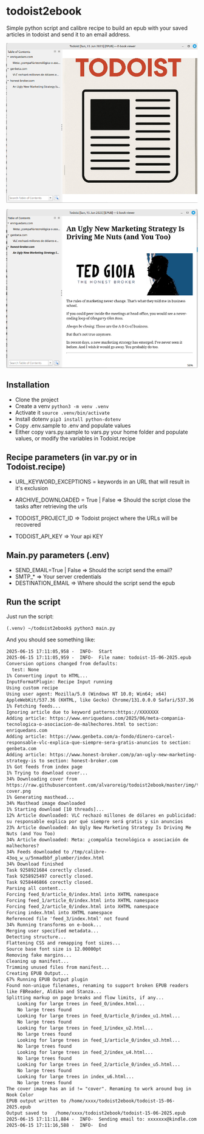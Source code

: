 # todoist2ebook

Simple python script and calibre recipe to build an epub with your saved articles in todoist and send it to an email address.


![Index](img/cover.png)

![Index](img/article.png)


## Installation

- Clone the project
- Create a venv ```python3 -m venv .venv```
- Activate it ```source .venv/bin/activate```
- Install dotenv ```pip3 install python-dotenv```
- Copy .env.sample to .env and populate values
- Either copy vars.py.sample to vars.py your home folder and populate values, or modify the variables in Todoist.recipe

## Recipe parameters (in var.py or in Todoist.recipe)

- URL_KEYWORD_EXCEPTIONS = keywords in an URL that will result in it's exclusion
- ARCHIVE_DOWNLOADED = True | False => Should the script close the tasks after retrieving the urls

- TODOIST_PROJECT_ID => Todoist project where the URLs will be recovered
- TODOIST_API_KEY => Your api KEY

## Main.py parameters (.env)

- SEND_EMAIL=True | False => Should the script send the email?
- SMTP_* => Your server credentials
- DESTINATION_EMAIL => Where should the script send the epub

## Run the script

Just run the script:

```
(.venv) ~/todoist2ebook$ python3 main.py
```

And you should see something like:

```
2025-06-15 17:11:05,958 -  INFO-  Start
2025-06-15 17:11:05,959 -  INFO-  File name: todoist-15-06-2025.epub
Conversion options changed from defaults:
  test: None
1% Converting input to HTML...
InputFormatPlugin: Recipe Input running
Using custom recipe
Using user agent: Mozilla/5.0 (Windows NT 10.0; Win64; x64) AppleWebKit/537.36 (KHTML, like Gecko) Chrome/131.0.0.0 Safari/537.36
1% Fetching feeds...
Ignoring article due to keyword patterns:https://XXXXXXX
Adding article: https://www.enriquedans.com/2025/06/meta-compania-tecnologica-o-asociacion-de-malhechores.html to section: enriquedans.com
Adding article: https://www.genbeta.com/a-fondo/dinero-carcel-responsable-vlc-explica-que-siempre-sera-gratis-anuncios to section: genbeta.com
Adding article: https://www.honest-broker.com/p/an-ugly-new-marketing-strategy-is to section: honest-broker.com
1% Got feeds from index page
1% Trying to download cover...
34% Downloading cover from https://raw.githubusercontent.com/alvaroreig/todoist2ebook/master/img/todoist-cover.png
1% Generating masthead...
34% Masthead image downloaded
1% Starting download [10 threads]...
12% Article downloaded: VLC rechazó millones de dólares en publicidad: su responsable explica por qué siempre será gratis y sin anuncios
23% Article downloaded: An Ugly New Marketing Strategy Is Driving Me Nuts (and You Too)
34% Article downloaded: Meta: ¿compañía tecnológica o asociación de malhechores?
34% Feeds downloaded to /tmp/calibre-43oq_w_u/5nmadbbf_plumber/index.html
34% Download finished
Task 9258921684 corectly closed.
Task 9258925497 corectly closed.
Task 9258446866 corectly closed.
Parsing all content...
Forcing feed_0/article_0/index.html into XHTML namespace
Forcing feed_1/article_0/index.html into XHTML namespace
Forcing feed_2/article_0/index.html into XHTML namespace
Forcing index.html into XHTML namespace
Referenced file 'feed_3/index.html' not found
34% Running transforms on e-book...
Merging user specified metadata...
Detecting structure...
Flattening CSS and remapping font sizes...
Source base font size is 12.00000pt
Removing fake margins...
Cleaning up manifest...
Trimming unused files from manifest...
Creating EPUB Output...
67% Running EPUB Output plugin
Found non-unique filenames, renaming to support broken EPUB readers like FBReader, Aldiko and Stanza...
Splitting markup on page breaks and flow limits, if any...
	Looking for large trees in feed_0/index.html...
	No large trees found
	Looking for large trees in feed_0/article_0/index_u1.html...
	No large trees found
	Looking for large trees in feed_1/index_u2.html...
	No large trees found
	Looking for large trees in feed_1/article_0/index_u3.html...
	No large trees found
	Looking for large trees in feed_2/index_u4.html...
	No large trees found
	Looking for large trees in feed_2/article_0/index_u5.html...
	No large trees found
	Looking for large trees in index_u6.html...
	No large trees found
The cover image has an id != "cover". Renaming to work around bug in Nook Color
EPUB output written to /home/xxxx/todoist2ebook/todoist-15-06-2025.epub
Output saved to   /home/xxxx/todoist2ebook/todoist-15-06-2025.epub
2025-06-15 17:11:11,884 -  INFO-  Sending email to: xxxxxxx@kindle.com
2025-06-15 17:11:16,588 -  INFO-  End


